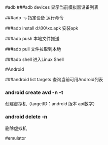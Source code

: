 #adb
###adb  devices
显示当前模拟器设备列表


###adb -s <sericalNum> <cmd>
指定设备 运行命令

###adb  install d:\00\xx.apk
安装apk

###adb push <local> <remote>
本地文件推送

###adb pull <remote> <local>
文件拉取到本地

###adb shell 
进入Linux Shell




#Android

###android list targets
查询当前可用Android列表


### android create avd -n <name> -t <targetID> 
创建虚拟机（targetID：android 版本 api数字）

### android delete -n <name>
删除虚拟机

#emulator

